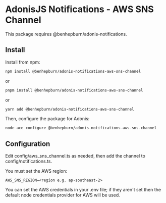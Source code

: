 # AdonisJS Notifications - AWS SNS Channel

This package requires @benhepburn/adonis-notifications.

## Install

Install from npm:

```sh
npm install @benhepburn/adonis-notifications-aws-sns-channel
```

or

```sh
pnpm install @benhepburn/adonis-notifications-aws-sns-channel
```

or

```sh
yarn add @benhepburn/adonis-notifications-aws-sns-channel
```

Then, configure the package for Adonis:

```sh
node ace configure @benhepburn/adonis-notifications-aws-sns-channel
```

## Configuration

Edit config/aws_sns_channel.ts as needed, then add the channel to config/notifications.ts.

You must set the AWS region:
```dotenv
AWS_SNS_REGION=<region e.g. ap-southeast-2>
```

You can set the AWS credentials in your .env file; if they aren't set then
the default node credentials provider for AWS will be used.

